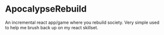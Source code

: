 # ApocalypseRebuild
An incremental react app/game where you rebuild society. Very simple used to help me brush back up on my react skillset.

